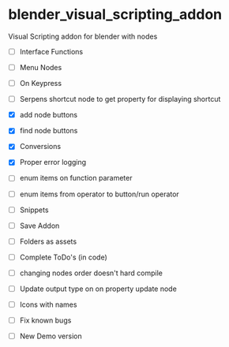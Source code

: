 # blender_visual_scripting_addon
Visual Scripting addon for blender with nodes

- [ ] Interface Functions
- [ ] Menu Nodes

- [ ] On Keypress
- [ ] Serpens shortcut node to get property for displaying shortcut
- [X] add node buttons
- [X] find node buttons
- [X] Conversions
- [X] Proper error logging
- [ ] enum items on function parameter
- [ ] enum items from operator to button/run operator
- [ ] Snippets
- [ ] Save Addon
- [ ] Folders as assets
- [ ] Complete ToDo's (in code)
- [ ] changing nodes order doesn't hard compile
- [ ] Update output type on on property update node
- [ ] Icons with names
- [ ] Fix known bugs

- [ ] New Demo version